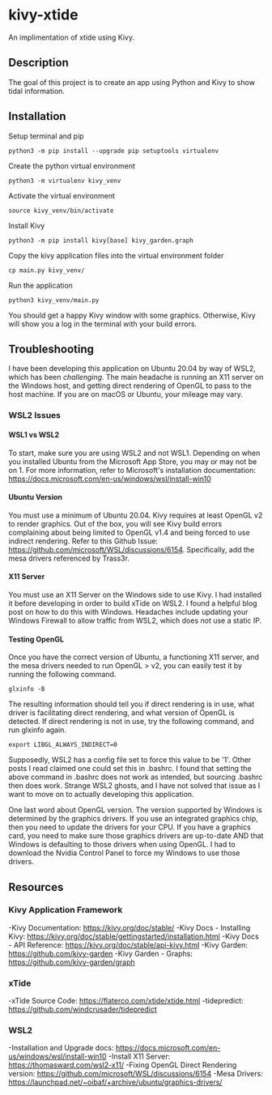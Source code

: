 # kivy-xtide
An implimentation of xtide using Kivy. 

## Description
The goal of this project is to create an app using Python and Kivy to show tidal information.

## Installation
Setup terminal and pip
```
python3 -m pip install --upgrade pip setuptools virtualenv
```
Create the python virtual environment
```
python3 -m virtualenv kivy_venv
```
Activate the virtual environment
```
source kivy_venv/bin/activate
```
Install Kivy
```
python3 -m pip install kivy[base] kivy_garden.graph
```
Copy the kivy application files into the virtual environment folder
```
cp main.py kivy_venv/
```
Run the application
```
python3 kivy_venv/main.py
```
You should get a happy Kivy window with some graphics. Otherwise, Kivy will show you a log in the terminal with your build errors.

## Troubleshooting
I have been developing this application on Ubuntu 20.04 by way of WSL2, which has been *challenging*. The main headache is running an X11 server on the Windows host, and getting direct rendering of OpenGL to pass to the host machine. If you are on macOS or Ubuntu, your mileage may vary.

### WSL2 Issues
#### WSL1 vs WSL2
To start, make sure you are using WSL2 and not WSL1. Depending on when you installed Ubuntu from the Microsoft App Store, you may or may not be on 1. For more information, refer to Microsoft's installation documentation: https://docs.microsoft.com/en-us/windows/wsl/install-win10


#### Ubuntu Version
You must use a minimum of Ubuntu 20.04. Kivy requires at least OpenGL v2 to render graphics. Out of the box, you will see Kivy build errors complaining about being limited to OpenGL v1.4 and being forced to use indirect rendering. Refer to this Github Issue: https://github.com/microsoft/WSL/discussions/6154. Specifically, add the mesa drivers referenced by Trass3r.


#### X11 Server
You must use an X11 Server on the Windows side to use Kivy. I had installed it before developing in order to build xTide on WSL2. I found a helpful blog post on how to do this with Windows. Headaches include updating your Windows Firewall to allow traffic from WSL2, which does not use a static IP.


#### Testing OpenGL
Once you have the correct version of Ubuntu, a functioning X11 server, and the mesa drivers needed to run OpenGL > v2, you can easily test it by running the following command.
```
glxinfo -B
``` 
The resulting information should tell you if direct rendering is in use, what driver is facilitating direct rendering, and what version of OpenGL is detected. If direct rendering is not in use, try the following command, and run glxinfo again.
```
export LIBGL_ALWAYS_INDIRECT=0
```
Supposedly, WSL2 has a config file set to force this value to be '1'. Other posts I read claimed one could set this in .bashrc. I found that setting the above command in .bashrc does not work as intended, but sourcing .bashrc then does work. Strange WSL2 ghosts, and I have not solved that issue as I want to move on to actually developing this application.

One last word about OpenGL version. The version supported by Windows is determined by the graphics drivers. If you use an integrated graphics chip, then you need to update the drivers for your CPU. If you have a graphics card, you need to make sure those graphics drivers are up-to-date AND that Windows is defaulting to those drivers when using OpenGL. I had to download the Nvidia Control Panel to force my Windows to use those drivers.

## Resources
### Kivy Application Framework
-Kivy Documentation: https://kivy.org/doc/stable/
-Kivy Docs - Installing Kivy: https://kivy.org/doc/stable/gettingstarted/installation.html
-Kivy Docs - API Reference: https://kivy.org/doc/stable/api-kivy.html
-Kivy Garden: https://github.com/kivy-garden
-Kivy Garden - Graphs: https://github.com/kivy-garden/graph

### xTide
-xTide Source Code: https://flaterco.com/xtide/xtide.html
-tidepredict: https://github.com/windcrusader/tidepredict

### WSL2 
-Installation and Upgrade docs: https://docs.microsoft.com/en-us/windows/wsl/install-win10
-Install X11 Server: https://thomasward.com/wsl2-x11/
-Fixing OpenGL Direct Rendering version: https://github.com/microsoft/WSL/discussions/6154
-Mesa Drivers: https://launchpad.net/~oibaf/+archive/ubuntu/graphics-drivers/ 
